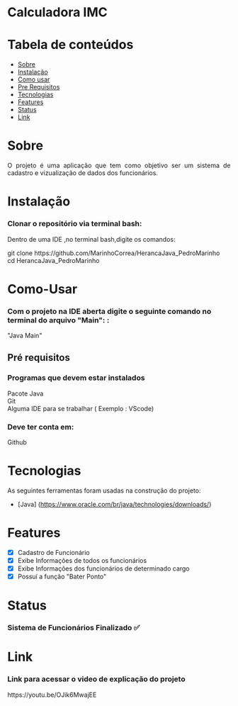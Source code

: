 # Calculadora IMC
Tabela de conteúdos
=================
<!--ts-->
   * [Sobre](#Sobre)
   * [Instalação](#instalacao)
   * [Como usar](#Como-Usar)
   * [Pre Requisitos](#pre-requisitos)
   * [Tecnologias](#Tecnologias)
   * [Features](#Features)
   * [Status](Status)
   * [Link](Link)
<!--te-->
# Sobre
<p align="justify">O projeto é uma aplicação que tem como objetivo ser um sistema de cadastro e vizualização de dados dos funcionários.
</p>

# Instalação
<h3> Clonar o repositório via terminal bash:</h3>
<p>Dentro de uma IDE ,no terminal bash,digite os comandos:</p>
<p> git clone https://github.com/MarinhoCorrea/HerancaJava_PedroMarinho<br>
cd HerancaJava_PedroMarinho</p>


# Como-Usar
<h3>Com o projeto na IDE aberta  digite o seguinte comando no terminal do arquivo "Main": :</h3>
<p>"Java Main"</p>

## Pré requisitos
<h3>Programas que devem estar instalados</h3>
<p> Pacote Java <br> Git <br> Alguma IDE para se trabalhar ( Exemplo : VScode) </p>
<h3>Deve ter conta em:</h3>
<p>Github</p>


# Tecnologias

As seguintes ferramentas foram usadas na construção do projeto:

- [Java] (https://www.oracle.com/br/java/technologies/downloads/)
 
# Features 
- [x] Cadastro de Funcionário
- [x] Exibe Informações de todos os funcionários
- [x] Exibe Informações dos funcionários de determinado cargo
- [x] Possuí a função "Bater Ponto"

# Status 
<h3 align="justify"> 
	Sistema de Funcionários Finalizado ✅ 
</h3>

# Link 
<h3>Link para acessar o video de explicação do projeto</h3>
<p>https://youtu.be/OJik6MwajEE</p>
